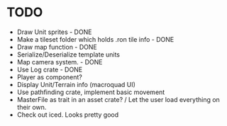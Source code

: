 # TODO
- Draw Unit sprites - DONE
- Make a tileset folder which holds .ron tile info - DONE
- Draw map function - DONE
- Serialize/Deserialize template units
- Map camera system. - DONE
- Use Log crate - DONE
- Player as component?
- Display Unit/Terrain info (macroquad UI)
- Use pathfinding crate, implement basic movement
- MasterFile as trait in an asset crate? / Let the user load everything on their own.
- Check out iced. Looks pretty good